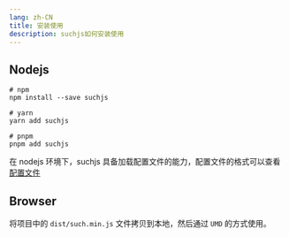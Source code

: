 ```yaml
---
lang: zh-CN
title: 安装使用
description: suchjs如何安装使用
---
```


## Nodejs

```shell
# npm
npm install --save suchjs

# yarn
yarn add suchjs

# pnpm
pnpm add suchjs
```

在 nodejs 环境下，suchjs 具备加载配置文件的能力，配置文件的格式可以查看 [配置文件](./config.md)

## Browser

将项目中的 `dist/such.min.js` 文件拷贝到本地，然后通过 `UMD` 的方式使用。
